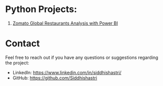 # Python Projects:

1. [Zomato Global Restaurants Analysis with Power BI](https://github.com/Siddhishastri/PowerBI_Projects/tree/main/Data_Manipulation_and_Reporting_with_PowerBI)
   
# Contact

Feel free to reach out if you have any questions or suggestions regarding the project:

+ LinkedIn: https://www.linkedin.com/in/siddhishastri/
+ GitHub: https://github.com/Siddhishastri
